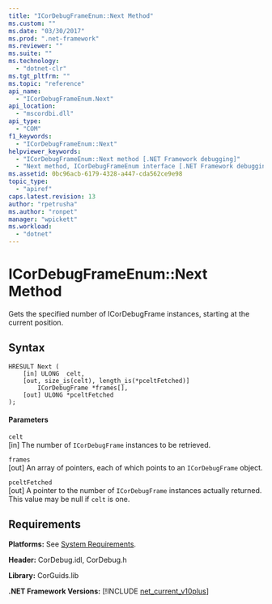```yaml
---
title: "ICorDebugFrameEnum::Next Method"
ms.custom: ""
ms.date: "03/30/2017"
ms.prod: ".net-framework"
ms.reviewer: ""
ms.suite: ""
ms.technology: 
  - "dotnet-clr"
ms.tgt_pltfrm: ""
ms.topic: "reference"
api_name: 
  - "ICorDebugFrameEnum.Next"
api_location: 
  - "mscordbi.dll"
api_type: 
  - "COM"
f1_keywords: 
  - "ICorDebugFrameEnum::Next"
helpviewer_keywords: 
  - "ICorDebugFrameEnum::Next method [.NET Framework debugging]"
  - "Next method, ICorDebugFrameEnum interface [.NET Framework debugging]"
ms.assetid: 0bc96acb-6179-4328-a447-cda562ce9e98
topic_type: 
  - "apiref"
caps.latest.revision: 13
author: "rpetrusha"
ms.author: "ronpet"
manager: "wpickett"
ms.workload: 
  - "dotnet"
---
```

# ICorDebugFrameEnum::Next Method
Gets the specified number of ICorDebugFrame instances, starting at the current position.  
  
## Syntax  
  
```  
HRESULT Next (  
    [in] ULONG  celt,  
    [out, size_is(celt), length_is(*pceltFetched)]  
        ICorDebugFrame *frames[],  
    [out] ULONG *pceltFetched  
);  
```  
  
#### Parameters  
 `celt`  
 [in] The number of `ICorDebugFrame` instances to be retrieved.  
  
 `frames`  
 [out] An array of pointers, each of which points to an `ICorDebugFrame` object.  
  
 `pceltFetched`  
 [out] A pointer to the number of `ICorDebugFrame` instances actually returned. This value may be null if `celt` is one.  
  
## Requirements  
 **Platforms:** See [System Requirements](../../../../docs/framework/get-started/system-requirements.md).  
  
 **Header:** CorDebug.idl, CorDebug.h  
  
 **Library:** CorGuids.lib  
  
 **.NET Framework Versions:** [!INCLUDE [net_current_v10plus](../../../../includes/net-current-v10plus-md.md)]
